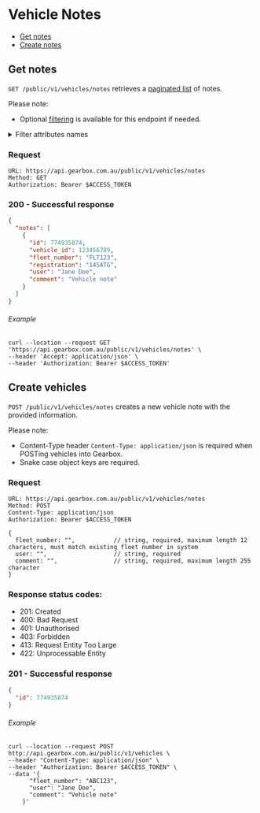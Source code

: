 # Vehicle Notes

- [Get notes](#get-notes)
- [Create notes](#create-notes)


## Get notes

`GET /public/v1/vehicles/notes` retrieves a [paginated list](../readme.md/#pagination) of notes.

Please note:

- Optional [filtering](../readme.md/#filtering) is available for this endpoint if needed.

<details>
<summary>Filter attributes names</summary>
<br>
  
- id
- vehicle_id
- fleet_number
- registration
- user
- comment
</details>

### Request

```
URL: https://api.gearbox.com.au/public/v1/vehicles/notes
Method: GET
Authorization: Bearer $ACCESS_TOKEN
```

### 200 - Successful response

```JSON
{
  "notes": [
    {
      "id": 774935874, 
      "vehicle_id": 123456789,
      "fleet_number": "FLT123",
      "registration": "145ATG", 
      "user": "Jane Doe",
      "comment": "Vehicle note"
    }
  ]
}
```

###### Example

```
curl --location --request GET 'https://api.gearbox.com.au/public/v1/vehicles/notes' \
--header 'Accept: application/json' \
--header 'Authorization: Bearer $ACCESS_TOKEN'
```

## Create vehicles

`POST /public/v1/vehicles/notes` creates a new vehicle note with the provided information.

Please note:

- Content-Type header `Content-Type: application/json` is required when POSTing vehicles into Gearbox.
- Snake case object keys are required.

### Request

```
URL: https://api.gearbox.com.au/public/v1/vehicles/notes
Method: POST
Content-Type: application/json
Authorization: Bearer $ACCESS_TOKEN

{
  fleet_number: "",           // string, required, maximum length 12 characters, must match existing fleet number in system
  user: "",                   // string, required
  comment: "",                // string, required, maximum length 255 character
}
```

### Response status codes:

- 201: Created
- 400: Bad Request
- 401: Unauthorised
- 403: Forbidden
- 413: Request Entity Too Large
- 422: Unprocessable Entity

### 201 - Successful response

```JSON
{
  "id": 774935874
}
```

###### Example

```
curl --location --request POST http://api.gearbox.com.au/public/v1/vehicles \
--header "Content-Type: application/json" \
--header "Authorization: Bearer $ACCESS_TOKEN" \
--data '{
      "fleet_number": "ABC123",
      "user": "Jane Doe",
      "comment": "Vehicle note"
    }' 
```
